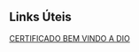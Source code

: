 



## Links Úteis

[CERTIFICADO BEM VINDO A DIO](https://certificates.digitalinnovation.one/56F6F180)